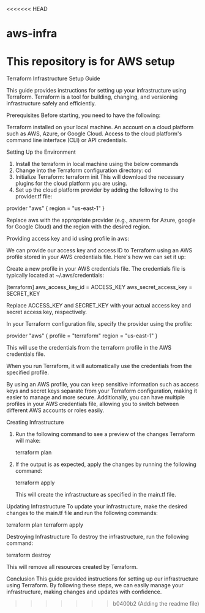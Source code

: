 <<<<<<< HEAD
# aws-infra
This repository is for AWS setup
=======
Terraform Infrastructure Setup Guide

This guide provides instructions for setting up your infrastructure using Terraform. Terraform is a tool for building, changing, and versioning infrastructure safely and efficiently.

Prerequisites
Before starting, you need to have the following:

Terraform installed on your local machine.
An account on a cloud platform such as AWS, Azure, or Google Cloud.
Access to the cloud platform's command line interface (CLI) or API credentials.

Setting Up the Environment

1. Install the terraform in local machine using the below commands
2. Change into the Terraform configuration directory:
cd <repo>
3. Initialize Terraform:
terraform init
This will download the necessary plugins for the cloud platform you are using.
4. Set up the cloud platform provider by adding the following to the provider.tf file:
   
provider "aws" {
  region = "us-east-1"
}

Replace aws with the appropriate provider (e.g., azurerm for Azure, google for Google Cloud) and the region with the desired region.


Providing access key and id using profile in aws:

We can provide our access key and access ID to Terraform using an AWS profile stored in your AWS credentials file. Here's how we can set it up:

Create a new profile in your AWS credentials file. The credentials file is typically located at ~/.aws/credentials:

[terraform]
aws_access_key_id = ACCESS_KEY
aws_secret_access_key = SECRET_KEY

Replace ACCESS_KEY and SECRET_KEY with your actual access key and secret access key, respectively.

In your Terraform configuration file, specify the provider using the profile:

provider "aws" {
  profile = "terraform"
  region  = "us-east-1"
}

This will use the credentials from the terraform profile in the AWS credentials file.

When you run Terraform, it will automatically use the credentials from the specified profile.

By using an AWS profile, you can keep sensitive information such as access keys and secret keys separate from your Terraform configuration, making it easier to manage and more secure. Additionally, you can have multiple profiles in your AWS credentials file, allowing you to switch between different AWS accounts or roles easily.



Creating Infrastructure

1. Run the following command to see a preview of the changes Terraform will make:
   
    terraform plan

2. If the output is as expected, apply the changes by running the following command:
   
   terraform apply

   This will create the infrastructure as specified in the main.tf file.

Updating Infrastructure
To update your infrastructure, make the desired changes to the main.tf file and run the following commands:

terraform plan
terraform apply

Destroying Infrastructure
To destroy the infrastructure, run the following command:

terraform destroy

This will remove all resources created by Terraform.


Conclusion
This guide provided instructions for setting up our infrastructure using Terraform. By following these steps, we can easily manage your infrastructure, making changes and updates with confidence.



  


>>>>>>> b0400b2 (Adding the readme file)
